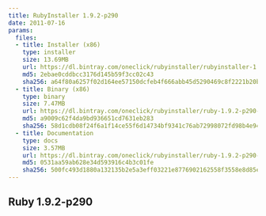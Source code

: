 ```yaml
---
title: RubyInstaller 1.9.2-p290
date: 2011-07-16
params:
  files:
  - title: Installer (x86)
    type: installer
    size: 13.69MB
    url: https://dl.bintray.com/oneclick/rubyinstaller/rubyinstaller-1.9.2-p290.exe
    md5: 2ebae0cddbcc3176d145b59f3cc02c43
    sha256: a64f80a6257f02d164ee57150dcfeb4f666abb45d5290469c8f2221b20b2a30f
  - title: Binary (x86)
    type: binary
    size: 7.47MB
    url: https://dl.bintray.com/oneclick/rubyinstaller/ruby-1.9.2-p290-i386-mingw32.7z
    md5: a9009c62f4da9bd936651cd7631eb283
    sha256: 58d1cdb08f24f6a1f14ce55f6d14734bf9341c76ab72998072fd98b4e94cf4ed
  - title: Documentation
    type: docs
    size: 3.57MB
    url: https://dl.bintray.com/oneclick/rubyinstaller/ruby-1.9.2-p290-doc-chm.7z
    md5: 0531aa59ab628e34d593916c4b3c01fe
    sha256: 500fc493d1880a132135b2e5a3eff03221e8776902162558f3558e8d85e6116d
---
```


## Ruby 1.9.2-p290
